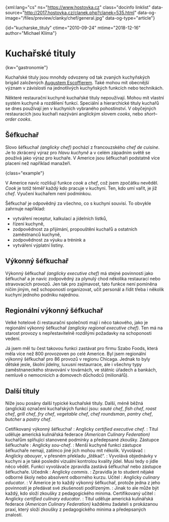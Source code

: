 
{xml:lang="cs" ns="https://www.hostovka.cz" class="docinfo linklist" data-source="http://2017.hostovka.cz/clanek.php?clanek=535.html" data-og-image="/files/preview/clanky/chef/general.jpg" data-og-type="article"}

{id="kucharske_tituly" ctime="2010-09-24" mtime="2018-12-16" author="Michael Klíma"}

# Kuchařské tituly

{kw="gastronomie"}

Kuchařské tituly jsou mnohdy odvozeny od tak zvaných kuchyňských brigád založených [Augustem Escoffierem][1]. Také mohou mít obecnější význam v závislosti na jednotlivých kuchyňských funkcích nebo technikách.

Některé restaurační kuchyně kuchařské tituly nepoužívají. Mohou mít vlastní systém kuchyně a rozdělení funkcí. Speciální a hierarchické tituly kuchařů se dnes používají jen v kuchyních vybraného pohostinství. V obyčejných restauracích jsou kuchaři nazýváni anglickým slovem _cooks_, nebo _short–order cooks_.

## Šéfkuchař

Slovo šéfkuchař _(anglicky chef)_ pochází z francouzského _chef de cuisine_. Je to zkrácený výraz pro _hlavu kuchyně_ a v celém západním světě se používá jako výraz pro kuchaře. V Americe jsou šéfkuchaři podstatně více placeni než například manažeři.

{class="example"}

V Americe navíc rozlišují funkce _cook_ a _chef_, což jsem zpočátku nevěděl. _Cook_ je totiž téměř každý kdo pracuje v kuchyni. Ten, kdo umí vařit, je již _chef_. Vyučení kuchařem není podmínkou.

Šéfkuchař je odpovědný za všechno, co s kuchyní souvisí. To obvykle zahrnuje například:

 * vytváření receptur, kalkulací a jídelních lístků,
 * řízení kuchyně,
 * zodpovědnost za přijímání, propouštění kuchařů a ostatních zaměstnanců kuchyně,
 * zodpovědnost za výuku a trénink a
 * vytváření výplatní listiny.

## Výkonný šéfkuchař

Výkonný šéfkuchař _(anglicky executive chef)_ má stejné povinnosti jako šéfkuchař a je navíc zodpovědný za plynulý chod několika restaurací nebo stravovacích provozů. Jen tak pro zajímavost, tato funkce není pomíněna ničím jiným, než schopoností organizovat, učit personál a řídit třeba i několik kuchyní jednoho podniku najednou.

## Regionální výkonný šéfkuchař

Velké hotelové či restaurační společnoti mají i něco takového, jako je regionální výkonný šéfkuchař _(anglicky regional executive chef)_. Ten má na starost provozy s nepřestavitelně rozdílými požadavky na schoponosti vedení.

Já jsem měl tu čest takovou funkci zastávat pro firmu Szabo Foods, která měla více než 800 provozoven po celé Americe. Byl jsem regionální výkonný šéfkuchař pro 86 provozů v regionu Chicaga. Jednak to byly dětské jesle, školní jídelny, luxusní restaurrace, ale i všechny typy zaměstnaneckého stravování v továrnách, ve státníc úřadech a bankách, nemluvě o nemocnicích a domovech důchodců (milionářů).

<!--
Super chef je titul se kterým se nikde jinde ve světě nesetkáte než v Česku, kde tento titul uděluje náš nejsprostší samozvaný šef Zdeněk Pohlreich, což je tedy chucpa, ale když můžeme v Česku mít kuchaře s titulem doktora, tak proč bychom nemohli mít titul kuchař SUPER CHEF. Některé ty kuchyňské funkce a tituly které jsem uvedl upadají v zapomenutí a jejich význam dnes již neznají ani naši odborníci, ale Vy jako studenti HOSTOVKY byste měli být im bilde, při sledování televizních pořadů jako ANO ŠÉFE a teď pořad NA NOŽE.
Mluvčí Primy Jana Kocová vyjádřila uspokojení se sledovaností prvního dílu, ale to samozřejmě nic neříká o tom, jak a komu se ten pořad líbil. Ale připouštím, že někteří lidé to chtějí ale podle mě jen proto, že nic lepšího není. Trojice porotců, která se skládá ze samotného velkého Pohlreicha, našeho největšího gastronoma Romana Vaňka a Evy Filipové, která některým našim kuchařům, kteří neumí psát, údajně sepisuje receptury, také není ještě zárukou odborné úrovně celého pořadu, a kritici tohoto pořadu se diví co na tom pořadu tito lidé vlastně vlastně dělají a někteří dokonce říkají, že Pohlreichovi docela škodí. Já si ale myslím, že jemu už nic škodit nemůže.
Podle programového šéfa Primy, kuchařská show NA NOŽE, měla za úkol najít nejlepšího šéfkuchaře, v pořadu zmiňovaném jako Super Chef. Dnes už není pochyb o tom, že mezi našimi mladými kuchaři jsou i takoví, kteří by se eventuálně mohli do této soutěže zapojit, ale kupodivu ani jeden z nich se nepřihlásil. Nepřihlásil se ani jeden z těch „osoností, jmenovaných Jiřím Řezáčem na stránkách www.gastronews.cz. To samo o sobě vám již napovídá, že s tou soutěži není něco košer, a jestli ta sebranka těch 40 volů, jak se mezi sebou titulují, od takových kteří nikdy v žádné kuchyni nebyli, přes ty kteří jsou eventuálně manažeři nějakého ofisu, který nemá s gastronomii nic společného , ale kteří mají tituly šef, zástupce šéfa, privátní šef a dokonce i executive chef (z nichž ani jeden neví co to znamená), jsou ukázkou toho jak hluboko to české pohostinství , a zejména gastronomie klesla. Jestli tato sebranka je Crème de la crème české gastronomie, tak pěkně děkuji.
Co jim asi také schází je ten údajně „peperný“ slovník a pohlreichovské vejšprechty, tak zvané hlášky. Ten první díl byl tak nudný, že jsem v jeho druhé polovině usnul, ale stačil jsem zaznamenat, kolik těch tak zvaných „kuchařů“, kteří si neumí ani nabrousit nůž, se pořezalo, a dosti mě udivilo, že nebyli diskvalifikování, už jenom proto, že kuchař se sebemenší oděrkou na ruce, by neměl být k vaření připuštěn.
No, ten druhý díl, který byl stejně nudný, a který díky těm záběrům těch polonahých kuchařů stávajících z těch „pelechů“, a odcházejících během pěti minut bez umytí do kuchyně , navíc ještě byl neestetický, ten jsem z profesionálního zájmu zhlédl celý. NO COMMENTS! Na to se musíte podívat, abyste viděli , že ta úroveň českého pohostinství je skutečně už „unter Hund“.
-->

## Další tituly

Níže jsou posány další typické kuchařské tituly. Další, méně běžná (anglická) označení kuchařských funkcí jsou: _sauté chef_, _fish chef_, _roast chef_, _grill chef_, _fry chef_, _vegetable chef_, _chef roundsman_, _pantry chef_, _butcher_ a _pastry chef_.

Cetifikovaný výkonný šéfkuchař
:   Anglicky _certified executive chef_.
:   Titul uděluje americká kulinářská federace _(American Culinary Federation)_ kuchařům splňující stanovené podmínky a předepsané zkoušky.
Zástupce šéfkuchaře
:   Anglicky _sou-chef_.
:   Menší kuchyně funkci zástupce šéfkuchaře nemají, zatímco jiné jich mohou mít několik.
Vyvolávač
:   Anglicky _abouyer_, v přesném překladu „štěkač“.
:   Vyvolává objednávky v kuchyni a je také poslední vizuální kontrolou kvality jídel. Musí tedy o jídle něco vědět. Funkci vyvolávače zpravidla zastává šéfkuchař nebo zástupce šéfkuchaře.
Učedník
:   Anglicky _commis_.
:   Zpravidla je to student nějaké odborné školy nebo absolvent odborného kurzu.
Učitel
:   Anglicky _culinary educator_.
:   V Americe je to každý výkonný šéfkuchař, protože jedna z jeho povinností je předávat své zkušenosti podřízeným.
:   Jinak to ale může být každý, kdo složí zkoušky z pedagogického minima.
Certifikovaný učitel
:   Anglicky _certified culinary educator_.
:   Titul uděluje americká kulinářská federace _(American Culinary Federation)_ každému žadateli s prokázanou praxí, který složí zkoušky z pedagogického minima a předepsaných znalostí.

 [1]: https://cs.wikipedia.org/wiki/Auguste_Escoffier

